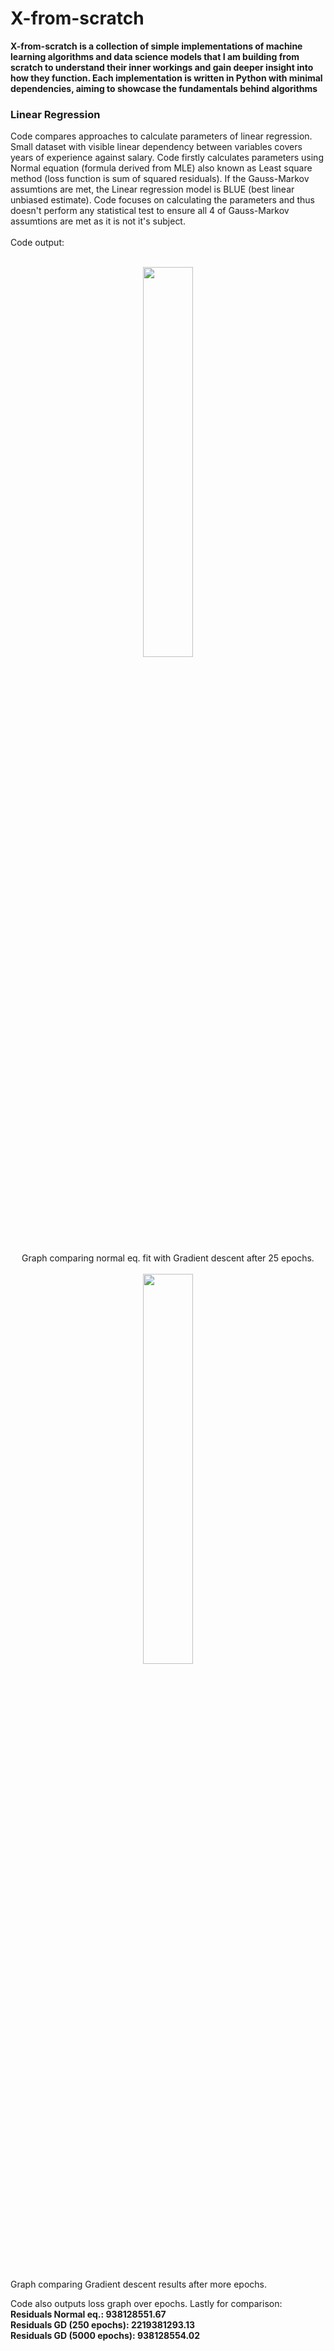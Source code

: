 # X-from-scratch
<b>X-from-scratch is a collection of simple implementations of machine learning algorithms and data science models that I am building from scratch to understand their inner workings and gain deeper insight into how they function. Each implementation is written in Python with minimal dependencies, aiming to showcase the fundamentals behind algorithms</b>

<h3>Linear Regression</h3>
Code compares approaches to calculate parameters of linear regression. Small dataset with visible linear dependency between variables covers years of experience against salary. Code firstly calculates parameters using Normal equation (formula derived from MLE) also known as Least square method (loss function is sum of squared residuals). If the Gauss-Markov assumtions are met, the Linear regression model is BLUE (best linear unbiased estimate). Code focuses on calculating the parameters and thus doesn't perform any statistical test to ensure all 4 of Gauss-Markov assumtions are met as it is not it's subject.
<br>
<br>
Code output:<br>
<br>
<p align="center">
<img src="https://github.com/user-attachments/assets/a0660b1b-77e3-4bc7-8efa-41605a3e5f6f" width="40%">
<br>
<br>
Graph comparing normal eq. fit with Gradient descent after 25 epochs.
<br>
<br>
<img src="https://github.com/user-attachments/assets/8708890f-c2f3-4c4e-b6c4-c312bf379289" width="40%">
</p>
<br>
<br>
Graph comparing Gradient descent results after more epochs.

Code also outputs loss graph over epochs.
Lastly for comparison:<br>
**Residuals Normal eq.: 938128551.67<br>
Residuals GD (250 epochs): 2219381293.13<br>
Residuals GD (5000 epochs): 938128554.02**




